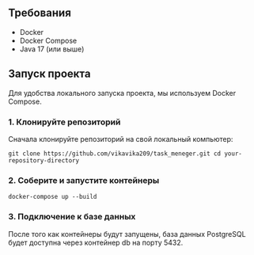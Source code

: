 ## Требования

- Docker
- Docker Compose
- Java 17 (или выше)

## Запуск проекта

Для удобства локального запуска проекта, мы используем Docker Compose. 

### 1. Клонируйте репозиторий

Сначала клонируйте репозиторий на свой локальный компьютер:

`git clone https://github.com/vikavika209/task_meneger.git
cd your-repository-directory`

### 2. Соберите и запустите контейнеры

`docker-compose up --build`

### 3. Подключение к базе данных

После того как контейнеры будут запущены, база данных PostgreSQL будет доступна через контейнер db на порту 5432.
